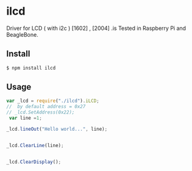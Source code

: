 # ilcd
Driver for LCD ( with i2c )  [1602] , [2004] .is Tested in Raspberry Pi and BeagleBone.
## Install
````bash
$ npm install ilcd
````

## Usage
````javascript
var _lcd = require("./ilcd").iLCD;
//  by default address = 0x27
// _lcd.SetAddress(0x22);
 var line =1;

_lcd.lineOut("Hello world...", line);


_lcd.ClearLine(line);


_lcd.ClearDisplay();


````
